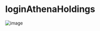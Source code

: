 # loginAthenaHoldings

![image](https://user-images.githubusercontent.com/119626823/214967321-6088c669-2938-4468-bfd3-d92a2b567dc6.png)
